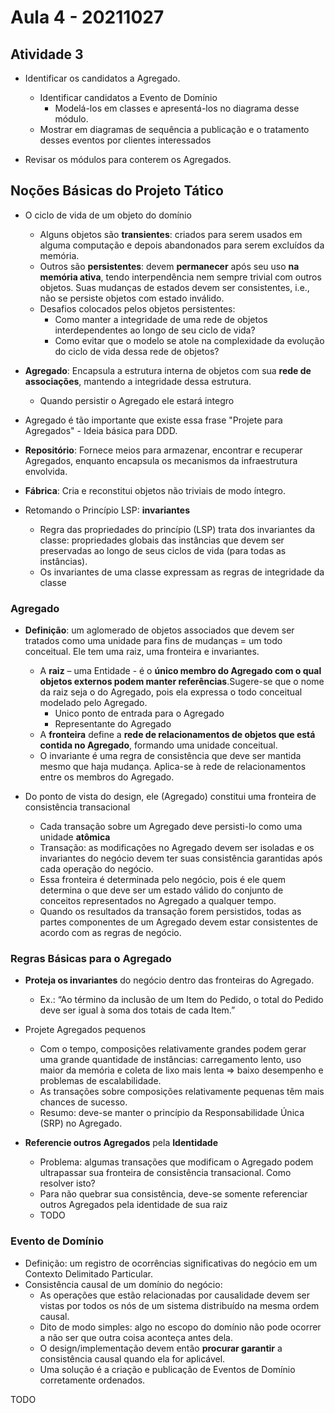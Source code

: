# Aula 4 - 20211027
## Atividade 3
- Identificar os candidatos a Agregado.
    - Identificar candidatos a Evento de Domínio
        - Modelá-los em classes e apresentá-los no diagrama desse módulo.
    - Mostrar em diagramas de sequência a publicação e o tratamento desses eventos por clientes interessados

- Revisar os módulos para conterem os Agregados.

## Noções Básicas do Projeto Tático
- O ciclo de vida de um objeto do domínio
    - Alguns objetos são **transientes**: criados para serem usados em alguma computação e depois abandonados para serem excluídos da memória.
    - Outros são **persistentes**: devem **permanecer** após seu uso **na memória ativa**, tendo interpendência nem sempre trivial com outros objetos. Suas mudanças de estados devem ser consistentes, i.e., não se persiste objetos com estado inválido.
    - Desafios colocados pelos objetos persistentes:
        - Como manter a integridade de uma rede de objetos interdependentes ao longo de seu ciclo de vida?
        - Como evitar que o modelo se atole na complexidade da evolução do ciclo de vida dessa rede de objetos?

- **Agregado**: Encapsula a estrutura interna de objetos com sua **rede de associações**, mantendo a integridade dessa estrutura.
    - Quando persistir o Agregado ele estará integro

- Agregado é tão importante que existe essa frase "Projete para Agregados" - Ideia básica para DDD.

- **Repositório**: Fornece meios para armazenar, encontrar e recuperar Agregados, enquanto encapsula os mecanismos da infraestrutura envolvida.

- **Fábrica**: Cria e reconstitui objetos não triviais de modo íntegro.

- Retomando o Princípio LSP: **invariantes**
    - Regra das propriedades do princípio (LSP) trata dos invariantes da classe: propriedades globais das instâncias que devem ser preservadas ao longo de seus ciclos de vida (para todas as instâncias).
    - Os invariantes de uma classe expressam as regras de integridade da classe

### Agregado
- **Definição**: um aglomerado de objetos associados que devem ser tratados como uma unidade para fins de mudanças = um todo conceitual. Ele tem uma raiz, uma fronteira e invariantes.
    - A **raiz** – uma Entidade - é o **único membro do Agregado com o qual objetos externos podem manter referências**.Sugere-se que o nome da raiz seja o do Agregado, pois ela expressa o todo conceitual modelado pelo Agregado.
        - Unico ponto de entrada para o Agregado
        - Representante do Agregado
    - A **fronteira** define a **rede de relacionamentos de objetos que está contida no Agregado**, formando uma unidade conceitual.
    - O invariante é uma regra de consistência que deve ser mantida mesmo que haja mudança. Aplica-se à rede de relacionamentos entre os membros do Agregado. 

- Do ponto de vista do design, ele (Agregado) constitui uma fronteira de consistência transacional
    - Cada transação sobre um Agregado deve persisti-lo como uma unidade **atômica**
    - Transação: as modificações no Agregado devem ser isoladas e os invariantes do negócio devem ter suas consistência garantidas após cada operação do negócio.
    - Essa fronteira é determinada pelo negócio, pois é ele quem determina o que deve ser um estado válido do conjunto de conceitos representados no Agregado a qualquer tempo.
    - Quando os resultados da transação forem persistidos, todas as partes componentes de um Agregado devem estar consistentes de acordo com as regras de negócio.

### Regras Básicas para o Agregado
- **Proteja os invariantes** do negócio dentro das fronteiras do Agregado.
    - Ex.: “Ao término da inclusão de um Item do Pedido, o total do Pedido deve ser igual à soma dos totais de cada Item.”

- Projete Agregados pequenos
    - Com o tempo, composições relativamente grandes podem gerar uma grande quantidade de instâncias: carregamento lento, uso maior da memória e coleta de lixo mais lenta => baixo desempenho e problemas de escalabilidade.
    - As transações sobre composições relativamente pequenas têm mais chances de sucesso.
    - Resumo: deve-se manter o princípio da Responsabilidade Única (SRP) no Agregado.

- **Referencie outros Agregados** pela **Identidade**
    - Problema: algumas transações que modificam o Agregado podem ultrapassar sua fronteira de consistência transacional. Como resolver isto?
    - Para não quebrar sua consistência, deve-se somente referenciar outros Agregados pela identidade de sua raiz
    - TODO

### Evento de Domínio
- Definição: um registro de ocorrências significativas do negócio em um Contexto Delimitado Particular.
- Consistência causal de um domínio do negócio:
    - As operações que estão relacionadas por causalidade devem ser vistas por todos os nós de um sistema distribuído na mesma ordem causal.
    - Dito de modo simples: algo no escopo do domínio não pode ocorrer a não ser que outra coisa aconteça antes dela.
    - O design/implementação devem então **procurar garantir** a consistência causal quando ela for aplicável.
    - Uma solução é a criação e publicação de Eventos de Domínio corretamente ordenados.

TODO
